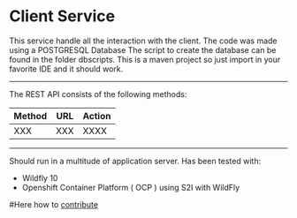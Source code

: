 # Client Service

This service handle all the interaction with the client.
The code was made using a POSTGRESQL Database
The script to create the database can be found in the folder dbscripts.
This is a maven project so just import in your favorite IDE and it should work.

---

The REST API consists of the following methods:

Method  |  URL  |  Action
--------|-------|--------------
XXX | XXX  | XXXX


---

Should run in a multitude of application server.  Has been tested with:
* Wildfly 10
* Openshift Container Platform ( OCP ) using S2I with WildFly


#Here how to [contribute](CONTRIBUTING.md)

